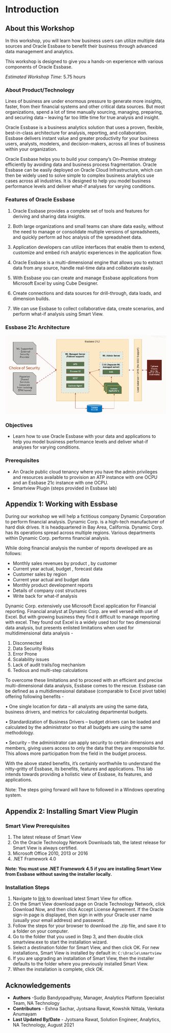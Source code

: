 # Introduction

## About this Workshop

In this workshop, you will learn how business users can utilize multiple data sources and Oracle Essbase to benefit their business through advanced data management and analytics. 

This workshop is designed to give you a hands-on experience with various components of Oracle Essbase.

*Estimated Workshop Time:* 5.75 hours

### About Product/Technology

Lines of business are under enormous pressure to generate more insights, faster, from their financial systems and other critical data sources. But most organizations, spend a lot of time manually sourcing, managing, preparing, and securing data – leaving far too little time for true analysis and insight.

Oracle Essbase is a business analytics solution that uses a proven, flexible, best-in-class architecture for analysis, reporting, and collaboration. Essbase delivers instant value and greater productivity for your business users, analysts, modelers, and decision-makers, across all lines of business within your organization.

Oracle Essbase helps you to build your company’s On-Premise strategy efficiently by avoiding data and business process fragmentation. Oracle Essbase can be easily deployed on Oracle Cloud Infrastructure, which can then be widely used to solve simple to complex business analytics use cases across all industries. It is designed to help you model business performance levels and deliver what-if analyses for varying conditions. 

### Features of Oracle Essbase

1. Oracle Essbase provides a complete set of tools and features for deriving and sharing data insights.

2. Both large organizations and small teams can share data easily, without the need to manage or consolidate multiple versions of spreadsheets, and quickly perform ad hoc analysis of the spreadsheet data.

3. Application developers can utilize interfaces that enable them to extend, customize and embed rich analytic experiences in the application flow.

4. Oracle Essbase is a multi-dimensional engine that allows you to extract data from any source, handle real-time data and collaborate easily.

5. With Essbase you can create and manage Essbase applications from Microsoft Excel by using Cube Designer.

6. Create connections and data sources for drill-through, data loads, and dimension builds.

7. We can use Essbase to collect collaborative data, create scenarios, and perform what-if analysis using Smart View.

### Essbase 21c Architecture

  ![](./images/notionalarchitecture21c.png " ")

### Objectives

-   Learn how to use Oracle Essbase with your data and applications to help you model business performance levels and deliver what-if analyses for varying conditions.

### Prerequisites

-   An Oracle public cloud tenancy where you have the admin privileges and resources available to provision an ATP instance with one OCPU and an Essbase 21c instance with one OCPU.
-   Smartview Plugin (steps provided in Essbase lab)

## Appendix 1: Working with Essbase

During our workshop we will help a fictitious company Dynamic Corporation to perform financial analysis. Dynamic Corp. is a high-tech manufacturer of hard disk drives. It is headquartered in Bay Area, California. Dynamic Corp. has its operations spread across multiple regions. Various departments within Dynamic Corp. performs financial analysis.

While doing financial analysis the number of reports developed are as follows:

* Monthly sales revenues by product , by customer
* Current year actual, budget , forecast data
* Customer sales by region            
* Current year actual and budget data
* Monthly product development reports
* Details of company cost structures
* Write back for what-if analysis

Dynamic Corp. extensively use Microsoft Excel application for Financial reporting. Financial analyst at Dynamic Corp. are well versed with use of Excel. But with growing business they find it difficult to manage reporting with excel. They found out Excel is a widely used tool for two dimensional data analysis, but presents enlisted limitations when used for multidimensional data analysis -

1. Disconnected
2. Data Security Risks
3. Error Prone
4. Scalability issues
5. Lack of audit trails/log mechanism
6. Tedious and multi-step calculations

To overcome these limitations and to proceed with an efficient and precise multi-dimensional data analysis, Essbase comes to the rescue. Essbase can be defined as a multidimensional database (comparable to Excel pivot table) offering following benefits -

• One single location for data – all analysts are using the same data, business drivers, and metrics for calculating departmental budgets.

• Standardization of Business Drivers – budget drivers can be loaded and calculated by the administrator so that all budgets are using the same methodology.

• Security – the administrator can apply security to certain dimensions and members, giving users access to only the data that they are responsible for. This allows more participation from the field in the budget process.

With the above stated benefits, it’s certainly worthwhile to understand the nitty-gritty of Essbase, its benefits, features and applications. This lab intends towards providing a holistic view of Essbase, its features, and applications.


Note: The steps going forward will have to followed in a Windows operating system.

## Appendix 2: Installing Smart View Plugin

### **Smart View Prerequisites**
1. The latest release of Smart View
2. On the Oracle Technology Network Downloads tab, the latest release for Smart View is always certified.
3. Microsoft Office 2010, 2013 or 2016
4. .NET Framework 4.0

**Note: You must use .NET Framework 4.5 if you are installing Smart View from Essbase without saving the installer locally.**

### **Installation Steps**
1. Navigate to [link](https://www.oracle.com/middleware/technologies/epm-smart-view-downloads.html) to download latest Smart View for office.
2. On the Smart View download page on Oracle Technology Network, click Download Now, and then click Accept License Agreement. If the Oracle sign-in page is displayed, then sign in with your Oracle user name (usually your email address) and password.
3. Follow the steps for your browser to download the .zip file, and save it to a folder on your computer.
4. Go to the folder that you used in Step 3, and then double click smartview.exe to start the installation wizard.
5. Select a destination folder for Smart View, and then click OK. For new installations, Smart View is installed by default in: ``C:\Oracle\smartview``
9. If you are upgrading an installation of Smart View, then the installer defaults to the folder where you previously installed Smart View.
10. When the installation is complete, click OK.


## Acknowledgements
* **Authors** -Sudip Bandyopadhyay, Manager, Analytics Platform Specialist Team, NA Technology
* **Contributors** - Eshna Sachar, Jyotsana Rawat, Kowshik Nittala, Venkata Anumayam
* **Last Updated By/Date** - Jyotsana Rawat, Solution Engineer, Analytics, NA Technology, August 2021


